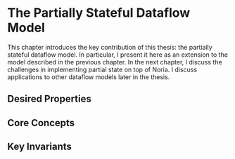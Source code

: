 # The Partially Stateful Dataflow Model

This chapter introduces the key contribution of this thesis: the
partially stateful dataflow model. In particular, I present it here as
an extension to the model described in the previous chapter. In the next
chapter, I discuss the challenges in implementing partial state on top
of Noria. I discuss applications to other dataflow models later in the
thesis.

<!--
The challenges aren't really just about implementing "on top of Noria".
They are relatively fundamental to the approach. Should they be covered
here, or is there a clean line that can be drawn between what is
discussed here and those challenges?

Challenges:
 - union buffering
 - joins alternation
 - multiple indices
 - sharding
-->

## Desired Properties

<!--
consistency
exactly once
no blocking
early discard
directed responses
-->

## Core Concepts

<!--
partial state / "holes" / "missing"
keys + key provenance
upqueries (maybe mention first, then do ^, then get back to it?)
-->

## Key Invariants

<!--
must be present upstream or about to be evicted
eventually, all updates reach non-empty state (no spurious or dupes)
one response per edge per query
-->
